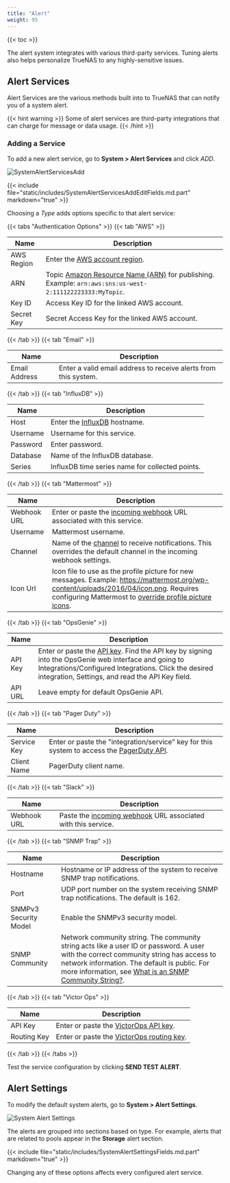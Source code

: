 ```yaml
---
title: "Alert"
weight: 95
---
```


{{< toc >}}

The alert system integrates with various third-party services.
Tuning alerts also helps personalize TrueNAS to any highly-sensitive issues.

## Alert Services

Alert Services are the various methods built into to TrueNAS that can notify you of a system alert.

{{< hint warning >}}
Some of alert services are third-party integrations that can charge for message or data usage.
{{< /hint >}}

### Adding a Service

To add a new alert service, go to **System > Alert Services** and click *ADD*.

![SystemAlertServicesAdd](/images/CORE/12.0/SystemAlertServicesAdd.png "New Alert Service")

{{< include file="static/includes/SystemAlertServicesAddEditFields.md.part" markdown="true" >}}

Choosing a *Type* adds options specific to that alert service:

{{< tabs "Authentication Options" >}}
{{< tab "AWS" >}}

| Name | Description |
|------|-------------|
| AWS Region | Enter the [AWS account region](https://docs.aws.amazon.com/sns/latest/dg/sms_supported-countries.html). |
| ARN | Topic [Amazon Resource Name (ARN)](https://docs.aws.amazon.com/sns/latest/dg/CreateTopic.html) for publishing. Example: `arn:aws:sns:us-west-2:111122223333:MyTopic`. |
| Key ID | Access Key ID for the linked AWS account. |
| Secret Key | Secret Access Key for the linked AWS account. |

{{< /tab >}}
{{< tab "Email" >}}

| Name | Description |
|------|-------------|
| Email Address | Enter a valid email address to receive alerts from this system. |

{{< /tab >}}
{{< tab "InfluxDB" >}}

| Name | Description |
|------|-------------|
| Host | Enter the [InfluxDB](https://docs.influxdata.com/influxdb/) hostname. |
| Username | Username for this service. |
| Password | Enter password. |
| Database | Name of the InfluxDB database. |
| Series | InfluxDB time series name for collected points. |

{{< /tab >}}
{{< tab "Mattermost" >}}

| Name | Description |
|------|-------------|
| Webhook URL | Enter or paste the [incoming webhook](https://docs.mattermost.com/developer/webhooks-incoming.html) URL associated with this service. |
| Username | Mattermost username. |
| Channel | Name of the [channel](https://docs.mattermost.com/help/getting-started/organizing-conversations.html#managing-channels) to receive notifications. This overrides the default channel in the incoming webhook settings. |
| Icon Url | Icon file to use as the profile picture for new messages. Example: https://mattermost.org/wp-content/uploads/2016/04/icon.png. Requires configuring Mattermost to [override profile picture icons](https://docs.mattermost.com/administration/config-settings.html#enable-integrations-to-override-profile-picture-icons). |

{{< /tab >}}
{{< tab "OpsGenie" >}}

| Name | Description |
|------|-------------|
| API Key | Enter or paste the [API key](https://docs.opsgenie.com/v1.0/docs/api-integration). Find the API key by signing into the OpsGenie web interface and going to Integrations/Configured Integrations. Click the desired integration, Settings, and read the API Key field. |
| API URL | Leave empty for default OpsGenie API. |

{{< /tab >}}
{{< tab "Pager Duty" >}}

| Name | Description |
|------|-------------|
| Service Key | Enter or paste the "integration/service" key for this system to access the [PagerDuty API](https://v2.developer.pagerduty.com/v2/docs/events-api). |
| Client Name | PagerDuty client name. |

{{< /tab >}}
{{< tab "Slack" >}}

| Name | Description |
|------|-------------|
| Webhook URL | Paste the [incoming webhook](https://api.slack.com/incoming-webhooks) URL associated with this service. |

{{< /tab >}}
{{< tab "SNMP Trap" >}}

| Name | Description |
|------|-------------|
| Hostname | Hostname or IP address of the system to receive SNMP trap notifications. |
| Port | UDP port number on the system receiving SNMP trap notifications. The default is 162. |
| SNMPv3 Security Model | Enable the SNMPv3 security model. |
| SNMP Community | Network community string. The community string acts like a user ID or password. A user with the correct community string has access to network information. The default is public. For more information, see [What is an SNMP Community String?](https://community.helpsystems.com/knowledge-base/intermapper/snmp/snmp-community-strings/). |

{{< /tab >}}
{{< tab "Victor Ops" >}}

| Name | Description |
|------|-------------|
| API Key | Enter or paste the [VictorOps API key](https://help.victorops.com/knowledge-base/api/). |
| Routing Key | Enter or paste the [VictorOps routing key](https://portal.victorops.com/public/api-docs.html). |

{{< /tab >}}
{{< /tabs >}}

Test the service configuration by clicking **SEND TEST ALERT**.

## Alert Settings

To modify the default system alerts, go to **System > Alert Settings**.

![System Alert Settings](/images/CORE/12.0/SystemAlertSettings.png "Alert Settings")

The alerts are grouped into sections based on type.
For example, alerts that are related to pools appear in the **Storage** alert section.

{{< include file="static/includes/SystemAlertSettingsFields.md.part" markdown="true" >}}

Changing any of these options affects every configured alert service.
